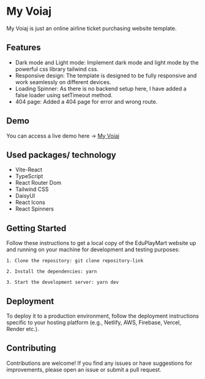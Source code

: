 # My Voiaj

My Voiaj is just an online airline ticket purchasing website template.

## Features

- Dark mode and Light mode: Implement dark mode and light mode by the powerful css library tailwind css.
- Responsive design: The template is designed to be fully responsive and work seamlessly on different devices.
- Loading Spinner: As there is no backend setup here, I have added a false loader using setTimeout method.
- 404 page: Added a 404 page for error and wrong route.

## Demo

You can access a live demo here -> [My Voiaj](https://my-voiaj.web.app/)

## Used packages/ technology

- Vite-React
- TypeScript
- React Router Dom
- Tailwind CSS
- DaisyUI
- React Icons
- React Spinners

## Getting Started

Follow these instructions to get a local copy of the EduPlayMart website up and running on your machine for development and testing purposes:

    1. Clone the repository: git clone repository-link

    2. Install the dependencies: yarn

    3. Start the development server: yarn dev

## Deployment

To deploy it to a production environment, follow the deployment instructions specific to your hosting platform (e.g., Netlify, AWS, Firebase, Vercel, Render etc.).

## Contributing

Contributions are welcome! If you find any issues or have suggestions for improvements, please open an issue or submit a pull request.

